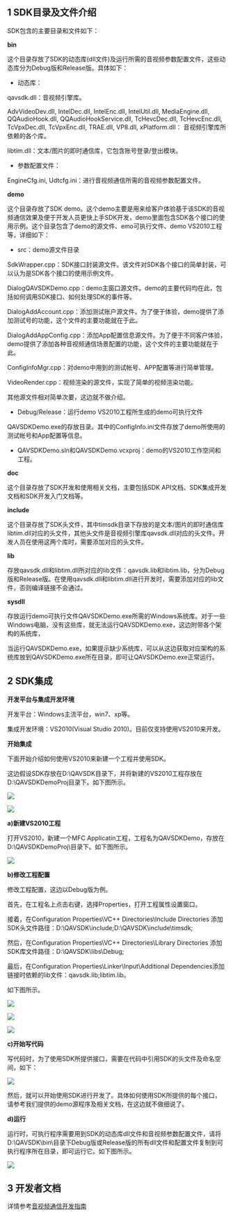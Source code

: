 ## 1 SDK目录及文件介绍

SDK包含的主要目录和文件如下：

**bin**

这个目录存放了SDK的动态库(dll文件)及运行所需的音视频参数配置文件，这些动态库分为Debug版和Release版。具体如下：

- 动态库：

qavsdk.dll：音视频引擎库。

AdvVideoDev.dll, IntelDec.dll, IntelEnc.dll, IntelUtil.dll, MediaEngine.dll, QQAudioHook.dll, QQAudioHookService.dll, TcHevcDec.dll, TcHevcEnc.dll, TcVpxDec.dll, TcVpxEnc.dll, TRAE.dll, VP8.dll, xPlatform.dll：
音视频引擎库所依赖的各个库。

libtim.dll：文本/图片的即时通信库，它包含账号登录/登出模块。

- 参数配置文件：

EngineCfg.ini, Udtcfg.ini：进行音视频通信所需的音视频参数配置文件。

**demo**

这个目录存放了SDK demo。这个demo主要是用来给客户体验基于该SDK的音视频通信效果及便于开发人员更快上手SDK开发，demo里面包含SDK各个接口的使用示例。这个目录包含了demo的源文件、emo可执行文件、demo VS2010工程等，详细如下：

- src：demo源文件目录

SdkWrapper.cpp：SDK接口封装源文件。该文件对SDK各个接口的简单封装，可以认为是SDK各个接口的使用示例文件。

DialogQAVSDKDemo.cpp：demo主窗口源文件。demo的主要代码均在此，包括如何调用SDK接口、如何处理SDK的事件等。

DialogAddAccount.cpp：添加测试账户源文件。为了便于体验，demo提供了添加测试号的功能，这个文件的主要功能就在于此。

DialogAddAppConfig.cpp：添加App配置信息源文件。为了便于不同客户体验，demo提供了添加各种音视频通信场景配置的功能，这个文件的主要功能就在于此。

ConfigInfoMgr.cpp：对demo中用到的测试帐号、APP配置等进行简单管理。

VideoRender.cpp：视频渲染的源文件，实现了简单的视频渲染功能。

其他源文件相对简单次要，这边就不做介绍。

- Debug/Release：运行demo VS2010工程所生成的demo可执行文件

QAVSDKDemo.exe的存放目录。其中的ConfigInfo.ini文件存放了demo所使用的测试帐号和App配置等信息。

- QAVSDKDemo.sln和QAVSDKDemo.vcxproj：demo的VS2010工作空间和工程。


**doc**

这个目录存放了SDK开发和使用相关文档，主要包括SDK API文档、SDK集成开发文档和SDK开发入门文档等。

**include**

这个目录存放了SDK头文件，其中timsdk目录下存放的是文本/图片的即时通信库libtim.dll对应的头文件，其他头文件是音视频引擎库qavsdk.dll对应的头文件。开发人员在使用这两个库时，需要添加对应的头文件。

**lib**

存放qavsdk.dll和libtim.dll所对应的lib文件：qavsdk.lib和libtim.lib，分为Debug版和Release版。在使用qavsdk.dll和libtim.dll进行开发时，需要添加对应的lib文件，否则编译链接不会通过。

**sysdll**

存放运行demo可执行文件QAVSDKDemo.exe所需的Windows系统库。对于一些Windows电脑，没有这些库，就无法运行QAVSDKDemo.exe，这边附带各个架构的系统库，

当运行QAVSDKDemo.exe，如果提示缺少系统库，可以从这边获取对应架构的系统库放到QAVSDKDemo.exe所在目录，即可让QAVSDKDemo.exe正常运行。

## 2 SDK集成

**开发平台与集成开发环境**

开发平台：Windows主流平台，win7、xp等。

集成开发环境：VS2010(Visual Studio 2010)。目前仅支持使用VS2010来开发。

**开始集成**

下面开始介绍如何使用VS2010来新建一个工程并使用SDK。

这边假设SDK存放在D:\QAVSDK目录下，并将新建的VS2010工程存放在D:\QAVSDKDemoProj目录下。如下图所示。

![](http://imgcache.tcecqpoc.fsphere.cn/image/qzonestyle.gtimg.cn/qzone/vas/opensns/res/img/WindowsC++kehuduanjicheng-1.png)

![](http://imgcache.tcecqpoc.fsphere.cn/image/qzonestyle.gtimg.cn/qzone/vas/opensns/res/img/WindowsC++kehuduanjicheng-2.png)

**a)新建VS2010工程**

打开VS2010，新建一个MFC Applicatin工程，工程名为QAVSDKDemo，存放在D:\QAVSDKDemoProj\目录下。如下图所示。

![](http://imgcache.tcecqpoc.fsphere.cn/image/qzonestyle.gtimg.cn/qzone/vas/opensns/res/img/WindowsC++kehuduanjicheng-3.png)

**b)修改工程配置**

修改工程配置，这边以Debug版为例。

首先，在工程名上点击右键，选择Properties，打开工程属性设置窗口。

接着，在Configuration Properties\VC++ Directories\Include Directories 添加SDK头文件路径：D:\QAVSDK\include;D:\QAVSDK\include\timsdk;

然后，在Configuration Properties\VC++ Directories\Library Directories 添加SDK库文件路径：D:\QAVSDK\libs\Debug;

最后，在Configuration Properties\Linker\Input\Additional Dependencies添加链接时依赖的lib文件：qavsdk.lib;libtim.lib。

如下图所示。

![](http://imgcache.tcecqpoc.fsphere.cn/image/qzonestyle.gtimg.cn/qzone/vas/opensns/res/img/WindowsC++kehuduanjicheng-4.png)

![](http://imgcache.tcecqpoc.fsphere.cn/image/qzonestyle.gtimg.cn/qzone/vas/opensns/res/img/WindowsC++kehuduanjicheng-5.png)

![](http://imgcache.tcecqpoc.fsphere.cn/image/qzonestyle.gtimg.cn/qzone/vas/opensns/res/img/WindowsC++kehuduanjicheng-6.png)



**c)开始写代码**

写代码时，为了使用SDK所提供接口，需要在代码中引用SDK的头文件及命名空间，如下：

![](http://imgcache.tcecqpoc.fsphere.cn/image/qzonestyle.gtimg.cn/qzone/vas/opensns/res/img/WindowsC++kehuduanjicheng-7.png)

然后，就可以开始使用SDK进行开发了。具体如何使用SDK所提供的每个接口，请参考我们提供的demo源程序及相关文档，在这边就不做细说了。

**d)运行**

运行时，可执行程序需要用到SDK的动态库dll文件和音视频参数配置文件，请将D:\QAVSDK\bin\目录下Debug版或Release版的所有dll文件和配置文件复制到可执行程序所在目录，即可运行它。如下图所示。 

![](http://imgcache.tcecqpoc.fsphere.cn/image/qzonestyle.gtimg.cn/qzone/vas/opensns/res/img/WindowsC++kehuduanjicheng-8.png)

## 3 开发者文档

详情参考[音视频通信开发指南](http://tcecqpoc.fsphere.cn/wiki/%E9%9F%B3%E8%A7%86%E9%A2%91%E9%80%9A%E4%BF%A1%E5%BC%80%E5%8F%91%E6%8C%87%E5%8D%97)